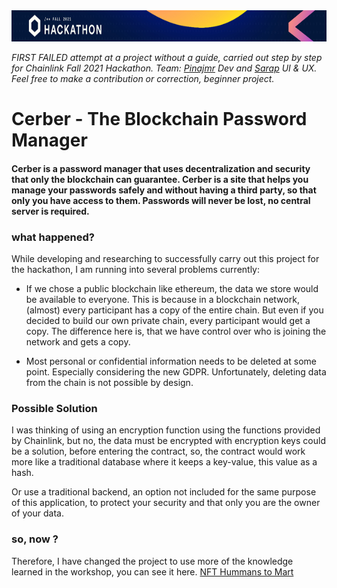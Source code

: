 <img  src="./imagen/Frame.jpg" width="830" height="50" >

*FIRST FAILED attempt at a project without a guide, carried out step by step for Chainlink Fall 2021 Hackathon.*
_Team: [Pinajmr](https://www.linkedin.com/in/pinajmr/) Dev and [Sarap](https://www.linkedin.com/in/sarahrappeneau/) UI & UX. Feel free to make a contribution or correction, beginner project._

# Cerber - The Blockchain Password Manager

#### Cerber is a password manager that uses decentralization and security that only the blockchain can guarantee. Cerber is a site that helps you manage your passwords safely and without having a third party, so that only you have access to them. Passwords will never be lost, no central server is required.

<!-- ![alt text](./image/logo.png "Cerber - The blockchain password manager") -->
### what happened?
While developing and researching to successfully carry out this project for the hackathon, I am running into several problems currently:

* If we chose a public blockchain like ethereum, the data we store would be available to everyone. This is because in a blockchain network, (almost) every participant has a copy of the entire chain. But even if you decided to build our own private chain, every participant would get a copy. The difference here is, that we have control over who is joining the network and gets a copy.

* Most personal or confidential information needs to be deleted at some point. Especially considering the new GDPR. Unfortunately, deleting data from the chain is not possible by design.

### Possible Solution
I was thinking of using an encryption function using the functions provided by Chainlink, but no, the data must be encrypted with encryption keys could be a solution, before entering the contract, so, the contract would work more like a traditional database where it keeps a key-value, this value as a hash.

Or use a traditional backend, an option not included for the same purpose of this application, to protect your security and that only you are the owner of your data.

### so, now ?

Therefore, I have changed the project to use more of the knowledge learned in the workshop, you can see it here.
[NFT Hummans to Mart](https://github.com/pinajmr/NFT-Collectible-Humans.git)